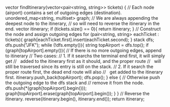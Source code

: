 vector<string> findItinerary(vector<pair<string, string>> tickets) {
// Each node (airport) contains a set of outgoing edges (destination).
unordered_map<string, multiset<string>> graph;
// We are always appending the deepest node to the itinerary,
// so will need to reverse the itinerary in the end.
vector<string> itinerary;
if (tickets.size() == 0){
return itinerary;
}
// Construct the node and assign outgoing edges
for (pair<string, string> eachTicket : tickets){
graph[eachTicket.first].insert(eachTicket.second);
}
stack<string> dfs;
dfs.push("JFK");
while (!dfs.empty()){
string topAirport = dfs.top();
if (graph[topAirport].empty()){
// If there is no more outgoing edges, append to itinerary
// Two cases:
// 1. If it searchs the terminal end first, it will simply get
//    added to the itinerary first as it should, and the proper route
//    will still be traversed since its entry is still on the stack.
// 2. If it search the proper route first, the dead end route will also
//    get added to the itinerary first.
itinerary.push_back(topAirport);
dfs.pop();
}
else {
// Otherwise push the outgoing edge to the dfs stack and
// remove it from the node.
dfs.push(*(graph[topAirport].begin()));
graph[topAirport].erase(graph[topAirport].begin());
}
}
// Reverse the itinerary.
reverse(itinerary.begin(), itinerary.end());
return itinerary;
